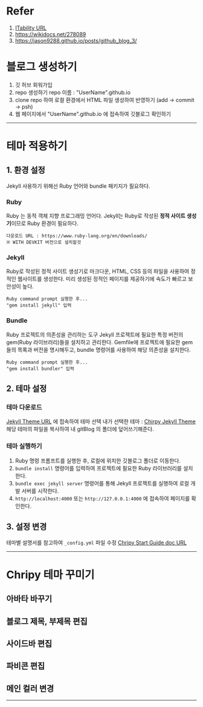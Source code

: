 # Refer 
1. [ITability URL](https://tired-o.github.io/posts/github-blog-1/)
2. https://wikidocs.net/278089
3. https://jason9288.github.io/posts/github_blog_3/
# 블로그 생성하기

1. 깃 허브 회워가입
2. repo 생성하기 
	repo 이름 : "UserName".github.io
3. clone repo 하여 로컬 환경에서 HTML 파일 생성하여 반영하기 (add -> commit -> psh)
4. 웹 페이지에서 "UserName".github.io 에 접속하여 깃블로그 확인하기

---
# 테마 적용하기

## 1. 환경 설정
Jekyll 사용하기 위해선 Ruby 언어와 bundle 패키지가 필요하다.
### Ruby 
Ruby 는 동적 객체 지향 프로그래밍 언어다.
Jekyll는 Ruby로 작성된 **정적 사이트 생성기**이므로 Ruby 환경이 필요하다.
```
다운로드 URL : https://www.ruby-lang.org/en/downloads/ 
※ WITH DEVKIT 버전으로 설치할것 
```
### Jekyll
Ruby로 작성된 정적 사이트 생성기로 마크다운, HTML, CSS 등의 파일을 사용하여 정적인 웹사이트를 생성한다.
미리 생성된 정적인 페이지를 제공하기에 속도가 빠르고 보안성이 높다.
```
Ruby command prompt 실행한 후...
"gem install jekyll" 입력
```
### Bundle
Ruby 프로젝트의 의존성을 관리하는 도구
Jekyll 프로젝트에 필요한 특정 버전의 gem(Ruby 라이브러리)들을 설치하고 관리한다.
Gemfile에 프로젝트에 필요한 gem들의 목록과 버전을 명시해두고, bundle 명령어를 사용하여 해당 의존성을 설치한다.
```
Ruby command prompt 실행한 후...
"gem install bundler" 입력
```

## 2. 테마 설정

### 테마 다운로드
[Jekyll Theme URL](https://github.com/topics/jekyll-theme) 에 접속하여 테마 선택
내가 선택한 테마 : [Chirpy Jekyll Theme](https://github.com/cotes2020/jekyll-theme-chirpy)
해당 테마의 파일을 복사하여 내 gitBlog 의 폴더에 덮어쓰기해준다.

### 테마 실행하기
1. Ruby 명령 프롬프트를 실행한 후, 로컬에 위치한 깃블로그 폴더로 이동한다.
2. `bundle install` 명령어를 입력하여 프로젝트에 필요한 Ruby 라이브러리를 설치한다.
3. `bundle exec jekyll server` 명령어를 통해 Jekyll 프로젝트를 실행하여 로컬 개발 서버를 시작한다.
4. `http://localhost:4000` 또는 `http://127.0.0.1:4000` 에 접속하여 페이지를 확인한다.

## 3. 설정 변경

테마별 설명서를 참고하여 `_config.yml` 파일  수정
[Chripy Start Guide doc URL](https://chirpy.cotes.page/posts/getting-started/)

---

# Chripy 테마 꾸미기

## 아바타 바꾸기


## 블로그 제목, 부제목 편집

## 사이드바 편집

## 파비콘 편집

## 메인 컬러 변경

---